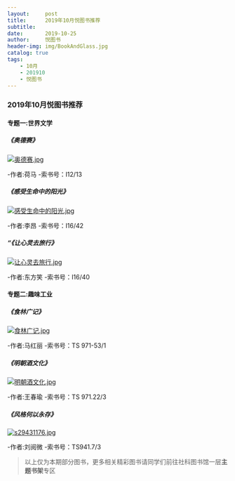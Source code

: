 ```yaml
---
layout:     post
title:      2019年10月悦图书推荐
subtitle:
date:       2019-10-25
author:     悦图书
header-img: img/BookAndGlass.jpg
catalog: true
tags:
    - 10月
    - 201910
    - 悦图书
---
```





### 2019年10月悦图书推荐


#### 专题一:世界文学

##### 《奥德赛》


[![奥德赛.jpg](https://i.loli.net/2019/10/25/bIPvnc9hiMmaJEy.jpg)](https://z4a.net/image/UlkJzJ)




-作者:荷马
-索书号：I12/13

##### 《感受生命中的阳光》

[![感受生命中的阳光.jpg](https://i.loli.net/2019/10/25/hB3oxV2nMOjPKz1.jpg)](https://z4a.net/image/UlkhPE)





-作者:李昂
-索书号：I16/42


##### “《让心灵去旅行》


[![让心灵去旅行.jpg](https://i.loli.net/2019/10/25/Vr1mkFLsw3Ev4a5.jpg)](https://z4a.net/image/Ulksvp)




-作者:东方笑
-索书号：I16/40


#### 专题二:趣味工业


##### 《食林广记》


[![食林广记.jpg](https://i.loli.net/2019/10/25/py7D26kMZS3e8FQ.jpg)](https://z4a.net/image/Ulk47i)




-作者:马红丽
-索书号：TS 971-53/1


##### 《明朝酒文化》


[![明朝酒文化.jpg](https://i.loli.net/2019/10/25/fZAT5YDRIlCk6LB.jpg)](https://z4a.net/image/Ulk9EA)





-作者:王春瑜
-索书号：TS 971.22/3



##### 《风格何以永存》

[![s29431176.jpg](https://i.loli.net/2019/10/25/IditnzJKe6r24xS.jpg)](https://z4a.net/image/UlkBir)




-作者:刘阅微
-索书号：TS941.7/3

>以上仅为本期部分图书，更多相关精彩图书请同学们前往社科图书馆一层**主题书架**专区




